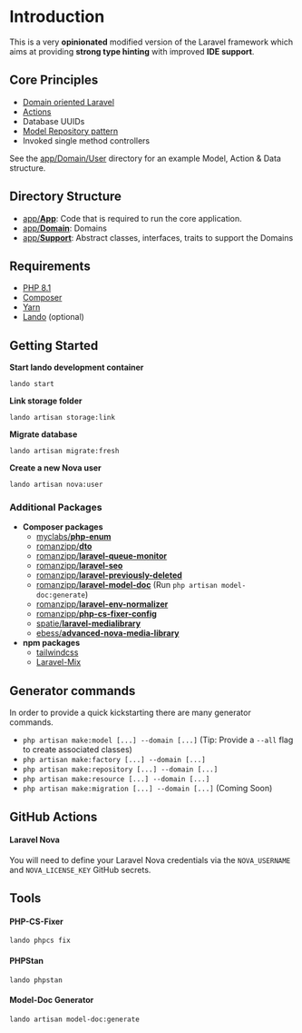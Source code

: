 # Introduction

This is a very **opinionated** modified version of the Laravel framework which aims at providing **strong type hinting** with improved **IDE support**.

## Core Principles

- [Domain oriented Laravel](https://stitcher.io/blog/laravel-beyond-crud-01-domain-oriented-laravel)
- [Actions](https://stitcher.io/blog/laravel-beyond-crud-03-actions)
- Database UUIDs
- [Model Repository pattern](#repositories)
- Invoked single method controllers

See the [app/Domain/User](https://github.com/romanzipp/Laravel-Skeleton/tree/master/app/Domain/User) directory for an example Model, Action & Data structure.

## Directory Structure

- [app/**App**](app/App): Code that is required to run the core application.
- [app/**Domain**](app/Domain): Domains
- [app/**Support**](app/Support): Abstract classes, interfaces, traits to support the Domains

## Requirements

- [PHP 8.1](https://www.php.net)
- [Composer](https://packagist.org)
- [Yarn](https://yarnpkg.com)
- [Lando](https://lando.dev) (optional)

## Getting Started

**Start lando development container**

```shell
lando start
```

**Link storage folder**

```shell
lando artisan storage:link
```

**Migrate database**

```shell
lando artisan migrate:fresh
```

**Create a new Nova user**

```shell
lando artisan nova:user
```

### Additional Packages

- **Composer packages**
    - [myclabs/**php-enum**](https://github.com/myclabs/php-enum)
    - [romanzipp/**dto**](https://github.com/romanzipp/dto)
    - [romanzipp/**laravel-queue-monitor**](https://github.com/romanzipp/Laravel-Queue-Monitor)
    - [romanzipp/**laravel-seo**](https://github.com/romanzipp/Laravel-SEO)
    - [romanzipp/**laravel-previously-deleted**](https://github.com/romanzipp/Laravel-Previously-Deleted)
    - [romanzipp/**laravel-model-doc**](https://github.com/romanzipp/Laravel-Model-Doc) (Run `php artisan model-doc:generate`)
    - [romanzipp/**laravel-env-normalizer**](https://github.com/romanzipp/Laravel-Env-Normalizer)
    - [romanzipp/**php-cs-fixer-config**](https://github.com/romanzipp/PHP-CS-Fixer-Config)
    - [spatie/**laravel-medialibrary**](https://github.com/spatie/laravel-medialibrary)
    - [ebess/**advanced-nova-media-library**](https://github.com/ebess/advanced-nova-media-library)
- **npm packages**
    - [tailwindcss](https://github.com/tailwindcss/tailwindcss)
    - [Laravel-Mix](https://github.com/JeffreyWay/laravel-mix)

## Generator commands

In order to provide a quick kickstarting there are many generator commands.

- `php artisan make:model [...] --domain [...]` (Tip: Provide a `--all` flag to create associated classes)
- `php artisan make:factory [...] --domain [...]`
- `php artisan make:repository [...] --domain [...]`
- `php artisan make:resource [...] --domain [...]`
- `php artisan make:migration [...] --domain [...]` (Coming Soon)

## GitHub Actions

#### Laravel Nova

You will need to define your Laravel Nova credentials via the `NOVA_USERNAME` and `NOVA_LICENSE_KEY` GitHub secrets.

## Tools

#### PHP-CS-Fixer

```shell
lando phpcs fix
```

#### PHPStan

```shell
lando phpstan
```

#### Model-Doc Generator

```shell
lando artisan model-doc:generate
```
